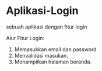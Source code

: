 # Aplikasi-Login
sebuah aplikasi dengan fitur login

Alur Fitur Login:
1. Memasukkan email dan password
2. Menvalidasi masukan.
3. Menampilkan halaman beranda.
